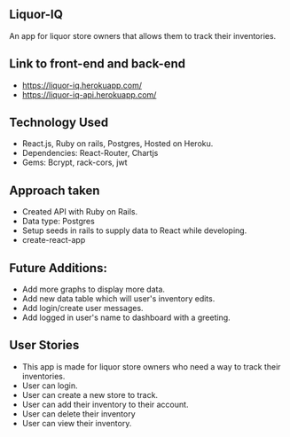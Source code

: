 ## Liquor-IQ
An app for liquor store owners that allows them to track their inventories.

## Link to front-end and back-end
* https://liquor-iq.herokuapp.com/
* https://liquor-iq-api.herokuapp.com/

## Technology Used
* React.js, Ruby on rails, Postgres, Hosted on Heroku.
* Dependencies: React-Router, Chartjs
* Gems: Bcrypt, rack-cors, jwt

## Approach taken
* Created API with Ruby on Rails.
* Data type: Postgres
* Setup seeds in rails to supply data to React while developing.
* create-react-app 

## Future Additions:
* Add more graphs to display more data.
* Add new data table which will user's inventory edits.
* Add login/create user messages.
* Add logged in user's name to dashboard with a greeting.

## User Stories
* This app is made for liquor store owners who need a way to track their inventories.
* User can login.
* User can create a new store to track.
* User can add their inventory to their account.
* User can delete their inventory
* User can view their inventory.
